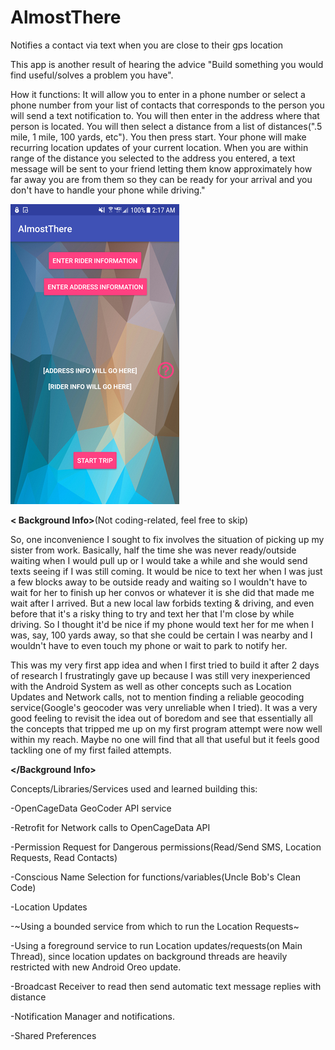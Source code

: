# AlmostThere
Notifies a contact via text when you are close to their gps location

This app is another result of hearing the advice "Build something you would find useful/solves a problem you have".

How it functions: It will allow you to enter in a phone number or select a phone number from your list of contacts that corresponds to the person you will send a text notification to. You will then enter in the address where that person is located. You will then select a distance from a list of distances(".5 mile, 1 mile, 100 yards, etc"). You then press start. Your phone will make recurring location updates of your current location. When you are within range of the distance you selected to the address you entered, a text message will be sent to your friend letting them know approximately how far away you are from them so they can be ready for your arrival and you don't have to handle your phone while driving."

![screenshot](/rsz_screenshot_20180104-021741.png)

**< Background Info>**(Not coding-related, feel free to skip)

So, one inconvenience I sought to fix involves the situation of picking up my sister from work. Basically, half the time she was never ready/outside waiting when I would pull up or I would take a while and she would send texts seeing if I was still coming. It would be nice to text her when I was just a few blocks away to be outside ready and waiting so I wouldn't have to wait for her to finish up her convos or whatever it is she did that made me wait after I arrived. But a new local law forbids texting & driving, and even before that it's a risky thing to try and text her that I'm close by while driving. So I thought it'd be nice if my phone would text her for me when I was, say, 100 yards away, so that she could be certain I was nearby and I wouldn't have to even touch my phone or wait to park to notify her. 

This was my very first app idea and when I first tried to build it after 2 days of research I frustratingly gave up because I was still very inexperienced with the Android System as well as other concepts such as Location Updates and Network calls, not to mention finding a reliable geocoding service(Google's geocoder was very unreliable when I tried). It was a very good feeling to revisit the idea out of boredom and see that essentially all the concepts that tripped me up on my first program attempt were now well within my reach. Maybe no one will find that all that useful but it feels good tackling one of my first failed attempts. 

**</Background Info>**

Concepts/Libraries/Services used and learned building this:

-OpenCageData GeoCoder API service

-Retrofit for Network calls to OpenCageData API

-Permission Request for Dangerous permissions(Read/Send SMS, Location Requests, Read Contacts)

-Conscious Name Selection for functions/variables(Uncle Bob's Clean Code)

-Location Updates 

-~Using a bounded service from which to run the Location Requests~

-Using a foreground service to run Location updates/requests(on Main Thread), since location updates on background threads are heavily
restricted with new Android Oreo update.

-Broadcast Receiver to read then send automatic text message replies with distance

-Notification Manager and notifications. 

-Shared Preferences
